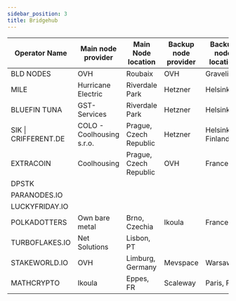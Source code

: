 ```yaml
---
sidebar_position: 3
title: Bridgehub
---
```


| Operator Name        | Main node provider        | Main Node location     | Backup node provider | Backup node location |
|----------------------|---------------------------|------------------------|----------------------|----------------------|
| BLD NODES            | OVH                       | Roubaix                | OVH                  | Gravelines           |
| MILE                 | Hurricane Electric        | Riverdale Park         | Hetzner              | Helsinki             |
| BLUEFIN TUNA         | GST-Services              | Riverdale Park         | Hetzner              | Helsinki             |
| SIK \| CRIFFERENT.DE | COLO - Coolhousing s.r.o. | Prague, Czech Republic | Hetzner              | Helsinki, Finland    |
| EXTRACOIN            | Coolhousing               | Prague, Czech Republic | OVH                  | France               |
| DPSTK                |                           |                        |                      |                      |
| PARANODES.IO         |                           |                        |                      |                      |
| LUCKYFRIDAY.IO       |                           |                        |                      |                      |
| POLKADOTTERS         | Own bare metal            | Brno, Czechia          | Ikoula               | France               |
| TURBOFLAKES.IO       | Net Solutions             | Lisbon, PT             |                      |                      |
| STAKEWORLD.IO        | OVH                       | Limburg, Germany       | Mevspace             | Warsaw               |
| MATHCRYPTO           | Ikoula                    | Eppes, FR              | Scaleway             | Paris, FR            |
